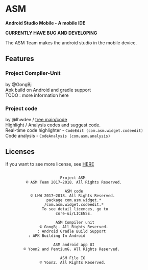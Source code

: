 # ASM
**Android Studio Mobile - A mobile IDE**


**CURRENTLY HAVE BUG AND DEVELOPING**

The ASM Team makes the android studio in the mobile device.


## Features
### Project Compiler-Unit
by @GongBj <br>
Apk build on Android and gradle support<br>
TODO : more information here

### Project code
by @lhwdev / [tree main/code](/main/code)<br>
Highlight / Analysis codes and suggest code.<br>
Real-time code highlighter - `CodeEdit (com.asm.widget.codeedit)`<br>
Code analysis - `CodeAnalysis (com.asm.analysis)`


## Licenses
If you want to see more license, see [HERE](../LICENSE)
```
		
                        Project ASM
         © ASM Team 2017~2018. All Rights Reserved.
	
                          ASM code
           © LHW 2017~2018. All Rights Reserved.
                  package com.asm.widget.*
                 /com.asm.widget.codeedit.*
                To see detail licences, go to
                      core-ui/LICENSE.
	
                      ASM Compiler unit
               © GongBj. All Rights Reserved.
              : Android Gradle Build Support
		  : APK Building In Android
	
                     ASM android app UI
        © Yoon2 and PentiumG. All Rights Reserved.
	
                        ASM File IO
               © Yoon2. All Rights Reserved.
```
